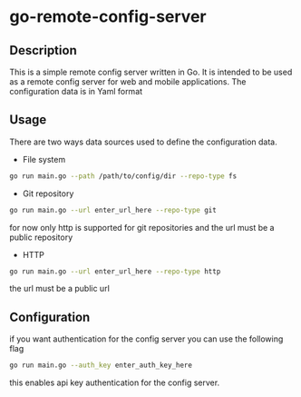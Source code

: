 # go-remote-config-server

## Description
This is a simple remote config server written in Go. It is intended to be used as a remote config server for web and mobile applications.
The configuration data is in Yaml format

## Usage
 There are two ways data sources used to define the configuration data.
 - File system
```bash
go run main.go --path /path/to/config/dir --repo-type fs
```
 - Git repository
```bash
go run main.go --url enter_url_here --repo-type git
```
for now only http is supported for git repositories and the url must be a public repository
 - HTTP
```bash
go run main.go --url enter_url_here --repo-type http
```
the url must be a public url

## Configuration
 if you want authentication for the config server you can use the following flag
```bash
go run main.go --auth_key enter_auth_key_here
```
this enables api key authentication for the config server.
 
